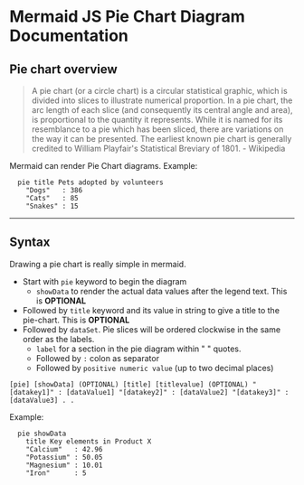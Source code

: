 # Mermaid JS Pie Chart Diagram Documentation

## Pie chart overview

> A pie chart (or a circle chart) is a circular statistical graphic, which is divided into slices to illustrate numerical proportion. In a pie chart, the arc length of each slice (and consequently its central angle and area), is proportional to the quantity it represents. While it is named for its resemblance to a pie which has been sliced, there are variations on the way it can be presented. The earliest known pie chart is generally credited to William Playfair's Statistical Breviary of 1801. - Wikipedia

Mermaid can render Pie Chart diagrams. Example: 

```mermaid
  pie title Pets adopted by volunteers
    "Dogs"   : 386
    "Cats"   : 85
    "Snakes" : 15
```

-----

## Syntax

Drawing a pie chart is really simple in mermaid.

- Start with `pie` keyword to begin the diagram
  - `showData` to render the actual data values after the legend text. This is **OPTIONAL**
- Followed by `title` keyword and its value in string to give a title to the pie-chart. This is **OPTIONAL**
- Followed by `dataSet`. Pie slices will be ordered clockwise in the same order as the labels.
  - `label` for a section in the pie diagram within " " quotes.
  - Followed by `:` colon as separator
  - Followed by `positive numeric value` (up to two decimal places)

```text
[pie] [showData] (OPTIONAL) [title] [titlevalue] (OPTIONAL) "[datakey1]" : [dataValue1] "[datakey2]" : [dataValue2] "[datakey3]" : [dataValue3] . .
```

Example: 

```mermaid
  pie showData
    title Key elements in Product X
    "Calcium"   : 42.96
    "Potassium" : 50.05
    "Magnesium" : 10.01
    "Iron"      : 5
```
